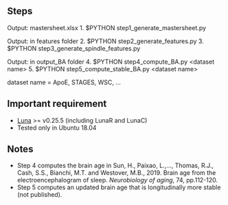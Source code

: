 ## Steps
Output: mastersheet.xlsx
1\. $PYTHON step1\_generate\_mastersheet.py

Output: in features folder
2\. $PYTHON step2\_generate\_features.py
3\. $PYTHON step3\_generate\_spindle\_features.py

Output: in output_BA folder
4\. $PYTHON step4\_compute\_BA.py \<dataset name\>
5\. $PYTHON step5\_compute\_stable\_BA.py \<dataset name\>

dataset name = ApoE, STAGES, WSC, ...

## Important requirement
* [Luna](http://zzz.bwh.harvard.edu/luna/) >= v0.25.5 (including LunaR and LunaC)
* Tested only in Ubuntu 18.04

## Notes
* Step 4 computes the brain age in Sun, H., Paixao, L.,..., Thomas, R.J., Cash, S.S., Bianchi, M.T. and Westover, M.B., 2019. Brain age from the electroencephalogram of sleep. *Neurobiology of aging*, 74, pp.112-120.
* Step 5 computes an updated brain age that is longitudinally more stable (not published).
